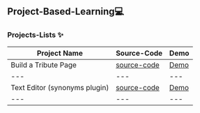 ##  Project-Based-Learning💻

<!--  |  project Name  | [source-code]() | [Demo]()   --->
### Projects-Lists ✨


| Project Name | Source-Code |   Demo   |
| --- | --- | --- |
| Build a Tribute Page | [source-code](https://github.com/Aj7t/Project-Based-Learning/tree/main/CSS3/Tribute%20Page) |   [Demo](https://codepen.io/aj7t/full/poPvKaW)  |
| --- | --- | --- |
| Text Editor (synonyms plugin)  | [source-code]() | [Demo](http://aj7t.me/Project-Based-Learning/JS-ES6/Text%20editor/)
| --- | --- | --- | 
